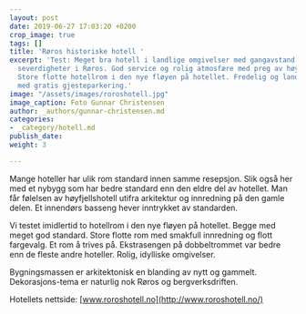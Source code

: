```yaml
---
layout: post
date: 2019-06-27 17:03:20 +0200
crop_image: true
tags: []
title: 'Røros historiske hotell '
excerpt: 'Test: Meget bra hotell i landlige omgivelser med gangavstand til sentrale
  severdigheter i Røros. God service og rolig atmosfære med preg av høyfjellshotell.
  Store flotte hotellrom i den nye fløyen på hotellet. Fredelig og landlig beliggenhet
  med gratis gjesteparkering.'
image: "/assets/images/roroshotell.jpg"
image_caption: Foto Gunnar Christensen
author: _authors/gunnar-christensen.md
categories:
- _category/hotell.md
publish_date: 
weight: 3

---
```

Mange hoteller har ulik rom standard innen samme resepsjon. Slik også her med et nybygg som har bedre standard enn den eldre del av hotellet. Man får følelsen av høyfjellshotell utifra arkitektur og innredning på den gamle delen. Et innendørs basseng hever inntrykket av standarden.

Vi testet imidlertid to hotellrom i den nye fløyen på hotellet. Begge med meget god standard. Store flotte rom med smakfull innredning og flott fargevalg. Et rom å trives på. Ekstrasengen på dobbeltrommet var bedre enn de fleste andre hoteller. Rolig, idylliske omgivelser.

Bygningsmassen er arkitektonisk en blanding av nytt og gammelt. Dekorasjons-tema er naturlig nok Røros og bergverksdriften.

Hotellets nettside: [www.roroshotell.no](http://www.roroshotell.no/)